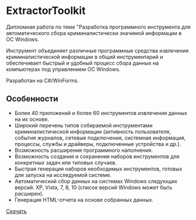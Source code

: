 # ExtractorToolkit
Дипломная работа по теме "Разработка программного инструмента для автоматического сбора криминалистически значимой информации в ОС Windows.

Инструмент  объединяет различные программные средства извлечения криминалистической информации в общий инструментарий и обеспечивает быстрый и удобный процесс сбора данных на компьютерах под управлением ОС Windows.

Разработан на C#/WinForms.

## Особенности

-	Более 40 приложений и более 60 инструментов извлечения данных на их основе. 
-	Широкий перечень типов собираемой инструментами криминалистической информации (активность пользователя, события журналов, сетевые подключения, системная информация, процессы, службы и драйверы, подключенные устройства и др.).
-	Возможность расширения программного наполнения.
-	Возможность создания и сохранения наборов инструментов для конкретных задач или типовых случаев.
-	Быстрая генерация наборов необходимых инструментов, готовых для запуска на исследуемой системе.
-	Автоматический сбор данных на системах Windows следующих версий: XP, Vista, 7, 8, 10 (список версий Windows может быть расширен).
-	Генерация HTML-отчета на основе собранных данных. 

[Скачать](https://github.com/Galashek/ExtractorToolkit/releases/download/v1.0.0/ExtractorToolkit.zip)
